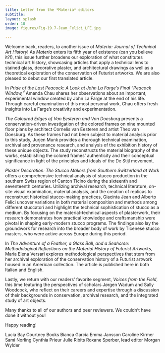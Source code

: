 ```yaml
---
title: Letter from the *Materia* editors
subtitle: 
layout: splash
order: 10
image: figures/Fig-19.7-Jean_Felici_LFE.jpg

---
```



Welcome back, readers, to another issue of *Materia: Journal of Technical Art History*! As *Materia* enters its fifth year of existence (can you believe it?!), this issue further broadens our exploration of what constitutes technical art history, showcasing articles that apply a technical lens to stained glass, decorative plaster, and architectural drawings as well as a theoretical exploration of the conservation of Futurist artworks. We are also pleased to debut our first translated article. 

In *Pride of the Last Peacock: A Look at John La Farge’s Final “Peacock Window,”* Amanda Chau shares her observations about an important, experimental window created by John La Farge at the end of his life. Through careful examination of this most personal work, Chau offers fresh insights into La Farge’s creativity and experimentation.  

*The Coloured Edges of Van Eesteren and Van Doesburg* presents a conservation-driven investigation of the colored frames on nine mounted floor plans by architect Cornelis van Eesteren and artist Theo van Doesburg. As these frames had not been subject to material analysis prior to this study, Jurjen Munk provides a thorough technical examination, archival and provenance research, and analysis of the exhibition history of these unique objects. The study reconstructs the material biography of the works, establishing the colored frames’ authenticity and their conceptual significance in light of the principles and ideals of the De Stijl movement.

*Plaster Decoration: The Stucco Makers from Southern Switzerland at Work* offers a comprehensive technical analysis of stucco production in the southern Swiss region of Canton Ticino during the sixteenth and seventeenth centuries. Utilizing archival research, technical literature, on-site visual examination, material analysis, and the creation of replicas to reconstruct historical stucco-making practices, Giacinta Jean and Alberto Felici uncover variations in both material composition and methods among different stuccatori and highlight the technical sophistication of stucco as a medium. By focusing on the material-technical aspects of plasterwork, their research demonstrates how practical knowledge and craftsmanship were pivotal in shaping early-modern stucco programs. The findings also lay the groundwork for research into the broader body of work by Ticenese stucco masters, who were active across Europe during this period.

In *The Adventure of a Feather, a Glass Ball, and a Seahorse: Methodological Reflections on the Material History of Futurist Artworks*, Maria Elena Versari explores methodological perspectives that stem from her archival exploration of the conservation history of a Futurist artwork housed in an American collection. The article is published here in both Italian and English.  

Lastly, we return with our readers’ favorite segment, *Voices from the Field*, this time featuring the perspectives of scholars Jørgen Wadum and Sally Woodcock, who reflect on their careers and expertise through a discussion of their backgrounds in conservation, archival research, and the integrated study of art objects. 

Many thanks to all of our authors and peer reviewers. We couldn’t have done it without you! 

Happy reading! 

Lucia Bay
‍Courtney Books
Bianca Garcia 
‍Emma Jansson
Caroline Kirmer 
Sami Norling
Cynthia Prieur
‍Julie Ribits
Roxane Sperber, lead editor
Morgan Wylder 


